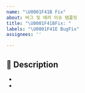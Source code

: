 ```yaml
---
name: "\U0001F41B Fix"
about: 버그 및 에러 이슈 템플릿
title: "\U0001F41BFix: "
labels: "\U0001F41E BugFix"
assignees: ''

---
```


## 📌 Description
-
-
